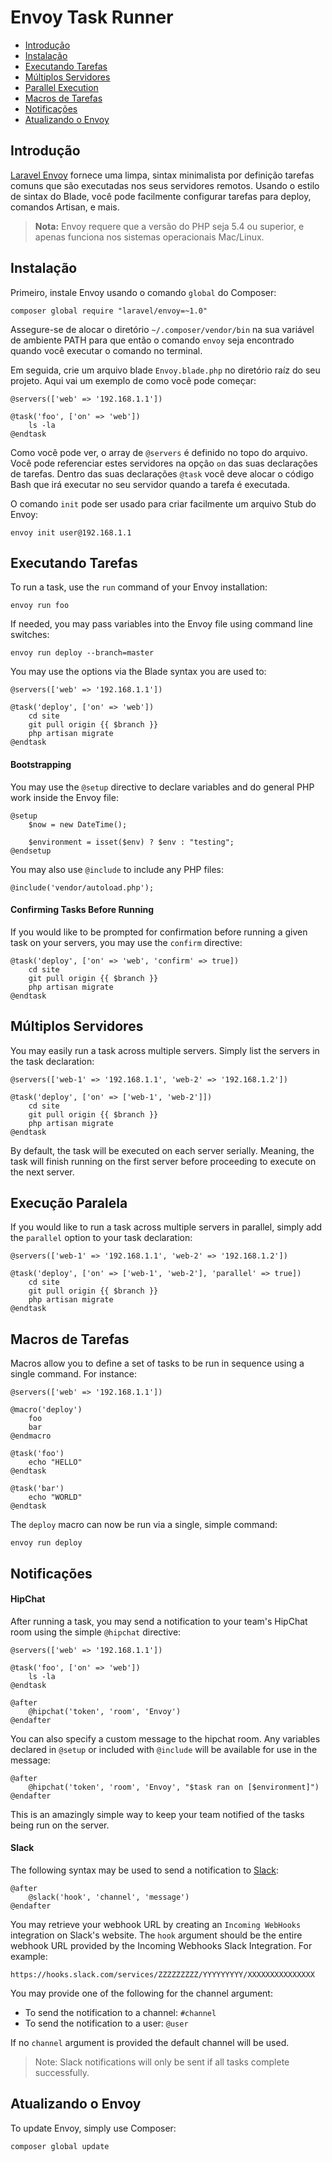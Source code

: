 # Envoy Task Runner

- [Introdução](#introduction)
- [Instalação](#envoy-installation)
- [Executando Tarefas](#envoy-running-tasks)
- [Múltiplos Servidores](#envoy-multiple-servers)
- [Parallel Execution](#envoy-parallel-execution)
- [Macros de Tarefas](#envoy-task-macros)
- [Notificações](#envoy-notifications)
- [Atualizando o Envoy](#envoy-updating-envoy)

<a name="introduction"></a>
## Introdução

[Laravel Envoy](https://github.com/laravel/envoy) fornece uma limpa, sintax minimalista por definição tarefas comuns que são executadas nos seus servidores remotos. Usando o estilo de sintax do Blade, você pode facilmente configurar tarefas para deploy, comandos Artisan, e mais.

> **Nota:** Envoy requere que a versão do PHP seja 5.4 ou superior, e apenas funciona nos sistemas operacionais Mac/Linux.

<a name="envoy-installation"></a>
## Instalação

Primeiro, instale Envoy usando o comando `global` do Composer:

	composer global require "laravel/envoy=~1.0"

Assegure-se de alocar o diretório `~/.composer/vendor/bin` na sua variável de ambiente PATH para que então o comando `envoy` seja encontrado quando você executar o comando no terminal.

Em seguida, crie um arquivo blade `Envoy.blade.php` no diretório raíz do seu projeto. Aqui vai um exemplo de como vocẽ pode começar:

	@servers(['web' => '192.168.1.1'])

	@task('foo', ['on' => 'web'])
		ls -la
	@endtask

Como você pode ver, o array de `@servers` é definido no topo do arquivo. Você pode referenciar estes servidores na opção `on` das suas declarações de tarefas. Dentro das suas declarações `@task` você deve alocar o código Bash que irá executar no seu servidor quando a tarefa é executada.

O comando `init` pode ser usado para criar facilmente um arquivo Stub do Envoy:

	envoy init user@192.168.1.1

<a name="envoy-running-tasks"></a>
## Executando Tarefas

To run a task, use the `run` command of your Envoy installation:

	envoy run foo

If needed, you may pass variables into the Envoy file using command line switches:

	envoy run deploy --branch=master

You may use the options via the Blade syntax you are used to:

	@servers(['web' => '192.168.1.1'])

	@task('deploy', ['on' => 'web'])
		cd site
		git pull origin {{ $branch }}
		php artisan migrate
	@endtask

#### Bootstrapping

You may use the ```@setup``` directive to declare variables and do general PHP work inside the Envoy file:

	@setup
		$now = new DateTime();

		$environment = isset($env) ? $env : "testing";
	@endsetup

You may also use ```@include``` to include any PHP files:

	@include('vendor/autoload.php');

#### Confirming Tasks Before Running

If you would like to be prompted for confirmation before running a given task on your servers, you may use the `confirm` directive:

	@task('deploy', ['on' => 'web', 'confirm' => true])
		cd site
		git pull origin {{ $branch }}
		php artisan migrate
	@endtask

<a name="envoy-multiple-servers"></a>
## Múltiplos Servidores

You may easily run a task across multiple servers. Simply list the servers in the task declaration:

	@servers(['web-1' => '192.168.1.1', 'web-2' => '192.168.1.2'])

	@task('deploy', ['on' => ['web-1', 'web-2']])
		cd site
		git pull origin {{ $branch }}
		php artisan migrate
	@endtask

By default, the task will be executed on each server serially. Meaning, the task will finish running on the first server before proceeding to execute on the next server.

<a name="envoy-parallel-execution"></a>
## Execução Paralela

If you would like to run a task across multiple servers in parallel, simply add the `parallel` option to your task declaration:

	@servers(['web-1' => '192.168.1.1', 'web-2' => '192.168.1.2'])

	@task('deploy', ['on' => ['web-1', 'web-2'], 'parallel' => true])
		cd site
		git pull origin {{ $branch }}
		php artisan migrate
	@endtask

<a name="envoy-task-macros"></a>
## Macros de Tarefas

Macros allow you to define a set of tasks to be run in sequence using a single command. For instance:

	@servers(['web' => '192.168.1.1'])

	@macro('deploy')
		foo
		bar
	@endmacro

	@task('foo')
		echo "HELLO"
	@endtask

	@task('bar')
		echo "WORLD"
	@endtask

The `deploy` macro can now be run via a single, simple command:

	envoy run deploy

<a name="envoy-notifications"></a>
<a name="envoy-hipchat-notifications"></a>
## Notificações

#### HipChat

After running a task, you may send a notification to your team's HipChat room using the simple `@hipchat` directive:

	@servers(['web' => '192.168.1.1'])

	@task('foo', ['on' => 'web'])
		ls -la
	@endtask

	@after
		@hipchat('token', 'room', 'Envoy')
	@endafter

You can also specify a custom message to the hipchat room. Any variables declared in ```@setup``` or included with ```@include``` will be available for use in the message:

	@after
		@hipchat('token', 'room', 'Envoy', "$task ran on [$environment]")
	@endafter

This is an amazingly simple way to keep your team notified of the tasks being run on the server.

#### Slack

The following syntax may be used to send a notification to [Slack](https://slack.com):

	@after
		@slack('hook', 'channel', 'message')
	@endafter

You may retrieve your webhook URL by creating an `Incoming WebHooks` integration on Slack's website. The `hook` argument should be the entire webhook URL provided by the Incoming Webhooks Slack Integration. For example:

	https://hooks.slack.com/services/ZZZZZZZZZ/YYYYYYYYY/XXXXXXXXXXXXXXX

You may provide one of the following for the channel argument:

- To send the notification to a channel: `#channel`
- To send the notification to a user: `@user`

If no `channel` argument is provided the default channel will be used.

> Note: Slack notifications will only be sent if all tasks complete successfully.

<a name="envoy-updating-envoy"></a>
## Atualizando o Envoy

To update Envoy, simply use Composer:

	composer global update

